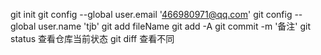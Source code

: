 git init
git config --global user.email '466980971@qq.com'
git config --global user.name 'tjb'
git add fileName
git add -A
git commit -m '备注'
git status   查看仓库当前状态
git diff 查看不同
